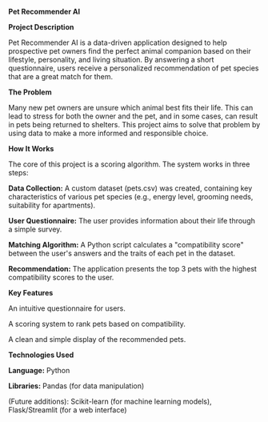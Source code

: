 **Pet Recommender AI**

**Project Description**

Pet Recommender AI is a data-driven application designed to help prospective pet owners find the perfect animal companion based on their lifestyle, personality, and living situation. By answering a short questionnaire, users receive a personalized recommendation of pet species that are a great match for them.

**The Problem**

Many new pet owners are unsure which animal best fits their life. This can lead to stress for both the owner and the pet, and in some cases, can result in pets being returned to shelters. This project aims to solve that problem by using data to make a more informed and responsible choice.

**How It Works**

The core of this project is a scoring algorithm. The system works in three steps:

**Data Collection:** A custom dataset (pets.csv) was created, containing key characteristics of various pet species (e.g., energy level, grooming needs, suitability for apartments).

**User Questionnaire:** The user provides information about their life through a simple survey.

**Matching Algorithm:** A Python script calculates a "compatibility score" between the user's answers and the traits of each pet in the dataset.

**Recommendation:** The application presents the top 3 pets with the highest compatibility scores to the user.


**Key Features**

An intuitive questionnaire for users.

A scoring system to rank pets based on compatibility.

A clean and simple display of the recommended pets.

**Technologies Used**

**Language:** Python

**Libraries:** Pandas (for data manipulation)

(Future additions): Scikit-learn (for machine learning models), Flask/Streamlit (for a web interface)
